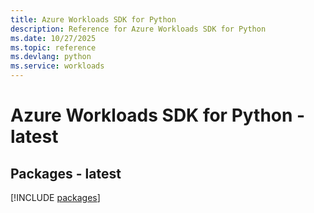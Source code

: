 ```yaml
---
title: Azure Workloads SDK for Python
description: Reference for Azure Workloads SDK for Python
ms.date: 10/27/2025
ms.topic: reference
ms.devlang: python
ms.service: workloads
---
```

# Azure Workloads SDK for Python - latest
## Packages - latest
[!INCLUDE [packages](workloads-index.md)]